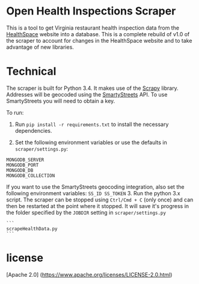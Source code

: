 Open Health Inspections Scraper
==============================

This is a tool to get Virginia restaurant health inspection data from the <a href="http://healthspace.com/Clients/VDH/VDH/web.nsf/home.xsp">HealthSpace</a> website into a database. This is a complete rebuild of v1.0 of the scraper to account for changes in the HealthSpace website and to take advantage of new libraries.

Technical
=========
The scraper is built for Python 3.4. It makes use of the <a href="http://scrapy.org/">Scrapy</a> library. Addresses will be geocoded using the <a href="http://smartystreets.com/">SmartyStreets</a> API. To use SmartyStreets you will need to obtain a key.


To run:

1. Run `pip install -r requirements.txt` to install the necessary dependencies.

2. Set the following environment variables or use the defaults in `scraper/settings.py`:
```
MONGODB_SERVER
MONGODB_PORT
MONGODB_DB
MONGODB_COLLECTION
```

   If you want to use the SmartyStreets geocoding integration, also set the following environment variables:
	 ```
	 SS_ID
	 SS_TOKEN
	 ```
3. Run the python 3.x script. The scraper can be stopped using `Ctrl/Cmd + C` (only once) and can then be restarted at the point where it stopped. It will save it's progress in the folder specified by the `JOBDIR` setting in `scraper/settings.py`

	```
	scrapeHealthData.py
	```

license
=======

[Apache 2.0] (https://www.apache.org/licenses/LICENSE-2.0.html)
